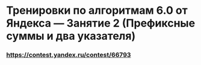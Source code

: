 # Тренировки по алгоритмам 6.0 от Яндекса — Занятие 2 (Префиксные суммы и два указателя)

### https://contest.yandex.ru/contest/66793

